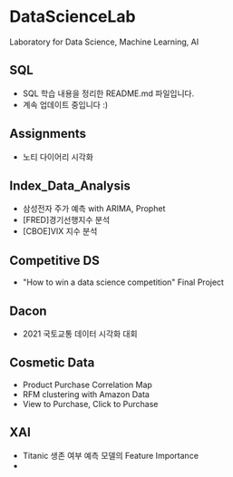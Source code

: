 # DataScienceLab
Laboratory for Data Science, Machine Learning, AI

## SQL
- SQL 학습 내용을 정리한 README.md 파일입니다.
- 계속 업데이트 중입니다 :)

## Assignments
- 노티 다이어리 시각화

## Index_Data_Analysis
- 삼성전자 주가 예측 with ARIMA, Prophet
- [FRED]경기선행지수 분석
- [CBOE]VIX 지수 분석

## Competitive DS
- "How to win a data science competition" Final Project

## Dacon
- 2021 국토교통 데이터 시각화 대회

## Cosmetic Data
- Product Purchase Correlation Map
- RFM clustering with Amazon Data
- View to Purchase, Click to Purchase

## XAI
- Titanic 생존 여부 예측 모델의 Feature Importance
- 
